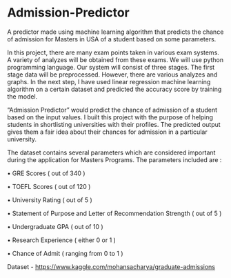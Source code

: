 # Admission-Predictor
A predictor made using machine learning algorithm that predicts the chance of admission for Masters in USA of a student based on some parameters.

In this project, there are many exam points taken in various exam systems. A variety of analyzes will be obtained from these exams. We will use python programming language. Our system will consist of three stages. The first stage data will be preprocessed. However, there are various analyzes and graphs. In the next step, I have used linear regression machine learning algorithm on a certain dataset and predicted the accuracy score by training the model.

“Admission Predictor” would predict the chance of admission of a student based on the input values.
I built this project with the purpose of helping students in shortlisting universities with their profiles. The predicted output gives them a fair idea about their chances for admission in a particular university.


The dataset contains several parameters which are considered important during the application for Masters Programs. The parameters included are :

•	GRE Scores ( out of 340 )

•	TOEFL Scores ( out of 120 )

•	University Rating ( out of 5 )

•	Statement of Purpose and Letter of Recommendation Strength ( out of 5 )

•	Undergraduate GPA ( out of 10 )

•	Research Experience ( either 0 or 1 )

•	Chance of Admit ( ranging from 0 to 1 )


Dataset -  https://www.kaggle.com/mohansacharya/graduate-admissions

